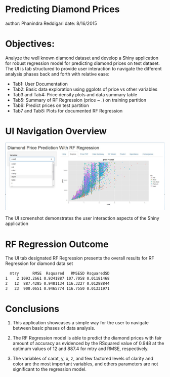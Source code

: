 Predicting Diamond Prices
========================================================
author: Phanindra Reddigari
date: 8/16/2015

Objectives:
========================================================
Analyze the well known diamond dataset and develop a Shiny application for robust regression model for predicting diamond prices on test dataset. The UI is tab structured to provide user interaction to navigate the different analysis phases back and forth with relative ease:

- Tab1: User Documentation
- Tab2: Basic data exploration using ggplots of price vs other variables
- Tab3 and Tab4: Price density plots and data summary table
- Tab5: Summary of RF Regression (price ~ .) on training partition
- Tab6: Predict prices on test partition
- Tab7 and Tab8: Plots for documented RF Regression

UI Navigation Overview
========================================================
![alt text](PulldownMenu.jpg)

The UI screenshot demonstrates the user interaction aspects of the Shiny application 

RF Regression Outcome
========================================================

The UI tab designated RF Regression presents the overall results for RF Regression for diamond data set


```
  mtry      RMSE  Rsquared   RMSESD RsquaredSD
1    2 1093.2661 0.9341887 107.7058 0.01181468
2   12  887.4285 0.9481134 116.3227 0.01288844
3   23  900.0651 0.9465774 116.7550 0.01331971
```


Conclusions
========================================================
1. This application showcases a simple way for the user to navigate between basic phases of data analysis.

2. The RF Regression model is able to predict the diamond prices with fair amount of accuracy as evidenced by the RSquared value of 0.948 at the optimum values of 12 and 887.4 for mtry and RMSE, respectively.  

3. The variables of carat, y, x, z, and few factored levels of clarity and color are the most important variables, and others parameters are not significant to the regression model.
